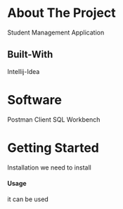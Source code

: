 # About The Project 
Student Management Application

## Built-With
Intellij-Idea
# Software
Postman Client
SQL Workbench

# Getting Started
Installation 
we need to install

#### Usage
it can be used
